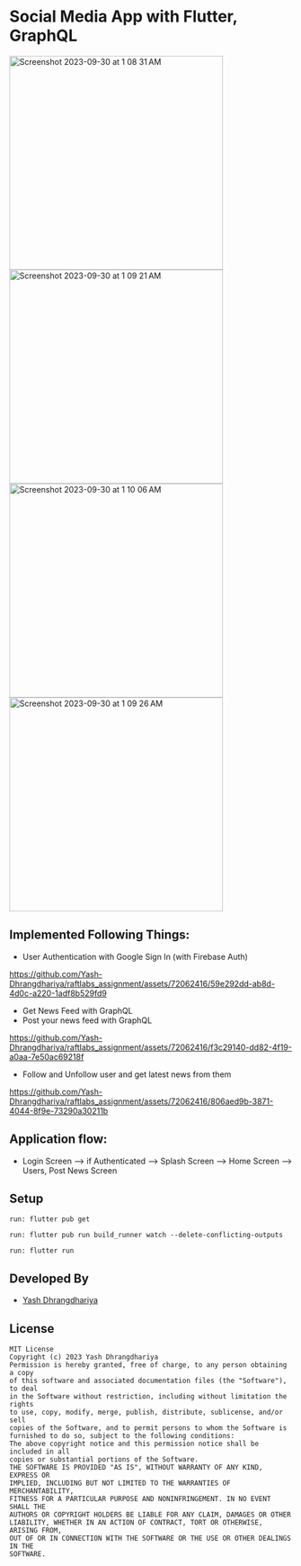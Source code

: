 # Social Media App with Flutter, GraphQL

<img width="380" alt="Screenshot 2023-09-30 at 1 08 31 AM" src="https://github.com/Yash-Dhrangdhariya/raftlabs_assignment/assets/72062416/c5fc97c1-9b82-4f2a-a3cf-4034676c2b87">
<img width="380" alt="Screenshot 2023-09-30 at 1 09 21 AM" src="https://github.com/Yash-Dhrangdhariya/raftlabs_assignment/assets/72062416/677a2171-0a27-4989-a3ed-80f2d26e50fb">
<img width="380" alt="Screenshot 2023-09-30 at 1 10 06 AM" src="https://github.com/Yash-Dhrangdhariya/raftlabs_assignment/assets/72062416/8c5cdffa-d451-42f1-a86a-d178eccd6686">
<img width="380" alt="Screenshot 2023-09-30 at 1 09 26 AM" src="https://github.com/Yash-Dhrangdhariya/raftlabs_assignment/assets/72062416/3cb4cb98-9d76-40c4-922a-8e73267d15d9">

## Implemented Following Things:

- User Authentication with Google Sign In (with Firebase Auth)

https://github.com/Yash-Dhrangdhariya/raftlabs_assignment/assets/72062416/59e292dd-ab8d-4d0c-a220-1adf8b529fd9
  
- Get News Feed with GraphQL
- Post your news feed with GraphQL

https://github.com/Yash-Dhrangdhariya/raftlabs_assignment/assets/72062416/f3c29140-dd82-4f19-a0aa-7e50ac69218f

- Follow and Unfollow user and get latest news from them

https://github.com/Yash-Dhrangdhariya/raftlabs_assignment/assets/72062416/806aed9b-3871-4044-8f9e-73290a30211b



## Application flow:

- Login Screen --> if Authenticated --> Splash Screen --> Home Screen --> Users, Post News Screen

## Setup

    run: flutter pub get

    run: flutter pub run build_runner watch --delete-conflicting-outputs

    run: flutter run 

## Developed By

- [Yash Dhrangdhariya](https://github.com/Yash-Dhrangdhariya)

## License

```text
MIT License
Copyright (c) 2023 Yash Dhrangdhariya
Permission is hereby granted, free of charge, to any person obtaining a copy
of this software and associated documentation files (the "Software"), to deal
in the Software without restriction, including without limitation the rights
to use, copy, modify, merge, publish, distribute, sublicense, and/or sell
copies of the Software, and to permit persons to whom the Software is
furnished to do so, subject to the following conditions:
The above copyright notice and this permission notice shall be included in all
copies or substantial portions of the Software.
THE SOFTWARE IS PROVIDED "AS IS", WITHOUT WARRANTY OF ANY KIND, EXPRESS OR
IMPLIED, INCLUDING BUT NOT LIMITED TO THE WARRANTIES OF MERCHANTABILITY,
FITNESS FOR A PARTICULAR PURPOSE AND NONINFRINGEMENT. IN NO EVENT SHALL THE
AUTHORS OR COPYRIGHT HOLDERS BE LIABLE FOR ANY CLAIM, DAMAGES OR OTHER
LIABILITY, WHETHER IN AN ACTION OF CONTRACT, TORT OR OTHERWISE, ARISING FROM,
OUT OF OR IN CONNECTION WITH THE SOFTWARE OR THE USE OR OTHER DEALINGS IN THE
SOFTWARE.
```
